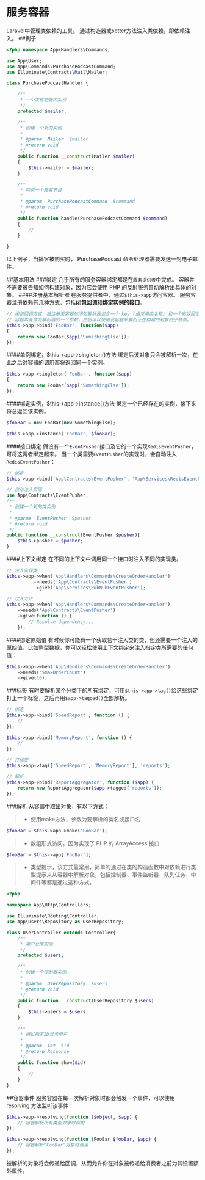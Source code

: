 # 服务容器
Laravel中管理类依赖的工具。
通过构造器或setter方法注入类依赖，即依赖注入。
##例子

```php
<?php namespace App\Handlers\Commands;

use App\User;
use App\Commands\PurchasePodcastCommand;
use Illuminate\Contracts\Mail\Mailer;

class PurchasePodcastHandler {

    /**
     * 一个发信功能的实现
     */
    protected $mailer;

    /**
     * 创建一个新的实例
     *
     * @param  Mailer  $mailer
     * @return void
     */
    public function __construct(Mailer $mailer)
    {
        $this->mailer = $mailer;
    }

    /**
     * 购买一个播客节目
     *
     * @param  PurchasePodcastCommand  $command
     * @return void
     */
    public function handle(PurchasePodcastCommand $command)
    {
        //
    }

}
```
以上例子，当播客被购买时， PurchasePodcast 命令处理器需要发送一封电子邮件。

##基本用法
###绑定
几乎所有的服务容器绑定都是在`服务提供者`中完成。
容器并不需要被告知如何构建对象，因为它会使用 PHP 的反射服务自动解析出具体的对象。
####注册基本解析器
在服务提供者中，通过`$this->app`访问容器。
服务容器注册依赖有几种方式，包括**闭包回调**和**绑定实例的接口**。

```php
// 闭包回调方式，被注册至容器的闭包解析器包含一个 key (通常用类名称) 和一个有返回值的闭包:
// 容器本身作为解析器的一个参数，然后可以使用该容器来解析正在构建的对象的子依赖。
$this->app->bind('FooBar', function($app)
{
    return new FooBar($app['SomethingElse']);
});
```

####单例绑定，$this->app->singleton()方法
绑定后该对象只会被解析一次，在此之后对容器的调用都将返回同一个实例。

```php
$this->app->singleton('FooBar', function($app)
{
    return new FooBar($app['SomethingElse']);
});
```

####绑定实例，$this->app->instance()方法
绑定一个已经存在的实例，接下来将总返回该实例。

```php
$fooBar = new FooBar(new SomethingElse);

$this->app->instance('FooBar', $fooBar);
```

####接口绑定
假设有一个`EventPusher`接口及它的一个实现`RedisEventPusher`，可将这两者绑定起来。
当一个类需要`EventPusher`的实现时，会自动注入`RedisEventPusher`：

```php
// 绑定
$this->app->bind('App\Contracts\EventPusher', 'App\Services\RedisEventPusher');

// 自动注入实现
use App\Contracts\EventPusher;
/**
 * 创建一个新的类实例
 *
 * @param  EventPusher  $pusher
 * @return void
 */
public function __construct(EventPusher $pusher){
    $this->pusher = $pusher;
}
```

####上下文绑定
在不同的上下文中调用同一个接口时注入不同的实现类。

```php
// 注入实现类
$this->app->when('App\Handlers\Commands\CreateOrderHandler')
          ->needs('App\Contracts\EventPusher')
          ->give('App\Services\PubNubEventPusher');
          
// 注入方法
$this->app->when('App\Handlers\Commands\CreateOrderHandler')
    ->needs('App\Contracts\EventPusher')
    ->give(function () {
        // Resolve dependency...
    });
```

####绑定原始值
有时候你可能有一个获取若干注入类的类，但还需要一个注入的原始值，比如整型数据，你可以轻松使用上下文绑定来注入指定类所需要的任何值：

```php
$this->app->when('App\Handlers\Commands\CreateOrderHandler')
    ->needs('$maxOrderCount')
    ->give(10);
```

###标签
有时要解析某个分类下的所有绑定，可用`$this->app->tag()`给这些绑定打上一个标签，之后再用`$app->tagged()`全部解析。

```php
// 绑定
$this->app->bind('SpeedReport', function () {
    //
});

$this->app->bind('MemoryReport', function () {
    //
});

// 打标签
$this->app->tag(['SpeedReport', 'MemoryReport'], 'reports');

// 解析
$this->app->bind('ReportAggregator', function ($app) {
    return new ReportAggregator($app->tagged('reports'));
});
```

###解析
从容器中取出对象，有以下方式：
>* 使用make方法，参数为要解析的类名或接口名

```php
$fooBar = $this->app->make('FooBar');
```

>* 数组形式访问，因为实现了 PHP 的 ArrayAccess 接口

```php
$fooBar = $this->app['FooBar'];
```
>* 类型提示，该方式最常用，简单的通过在类的构造函数中对依赖进行类型提示来从容器中解析对象，包括控制器、事件监听器、队列任务、中间件等都是通过这种方式。

```php
<?php

namespace App\Http\Controllers;

use Illuminate\Routing\Controller;
use App\Users\Repository as UserRepository;

class UserController extends Controller{
    /**
     * 用户仓库实例
     */
    protected $users;

    /**
     * 创建一个控制器实例
     *
     * @param  UserRepository  $users
     * @return void
     */
    public function __construct(UserRepository $users)
    {
        $this->users = $users;
    }

    /**
     * 通过指定ID显示用户
     *
     * @param  int  $id
     * @return Response
     */
    public function show($id)
    {
        //
    }
}
```

##容器事件
服务容器在每一次解析对象时都会触发一个事件，可以使用 resolving 方法监听该事件：

```php
$this->app->resolving(function ($object, $app) {
    // 容器解析所有类型对象时调用
});

$this->app->resolving(function (FooBar $fooBar, $app) {
    // 容器解析“FooBar”对象时调用
});
```
被解析的对象将会传递给回调，从而允许你在对象被传递给消费者之前为其设置额外属性。


